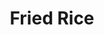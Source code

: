 ---
layout: recette
categories: [recettes]
hidden: true
lang: fr
sitemap: false
title: Fried Rice
type: sel
pour: pour 2 personnes
recettes:
  Classique:
    ingredients: 
      - nom: sauce soja
        qte: 8
        unite: cuillères à soupe
      - nom: huile de sésame
        qte: 2
        unite: cuillères à soupe
      - nom: sucre blanc
        qte: 1
        unite: cuillères à soupe
      - nom: ail
        qte: 5
        unite: gousses
      - nom: gingembre
      - nom: oeufs
        qte: 3
      - nom: viande
      - nom: oignon
        qte: 1
      - nom: légumes
      - nom: pois
      - nom: champignons
      - nom: riz cuit
    etapes:
      - label: Préparation de la sauce
        details:
          - Émincer l'ail
          - Émincer le gingembre (en mettre deux fois moins que d'ail)
          - Mélanger la sauce soja, l'huile de sésame, le sucre, l'ail et le gingembre
          - Réserver
      - label: Préparation des oeufs
        details:
          - Faire des oeufs brouillés
          - Réserver
      - label: Préparation
        details:
          - Dans une poêle, faire dorer la viande sur feu fort
          - Ajouter les légumes. Cuire 7 minutes 
          - Ajouter les champignons et les pois. Cuire 5 minutes
          - Ajouter le riz et la sauce. Cuire 5 minutes
          - Ajouter les oeufs
          - Servir
notes:
 - "Viande : boeuf, porc, poulet, chorizo, ..."
 - "Légumes : carottes, haricots verts, poivrons, brocolis, ..."
 - "Pois : Haricots rouges, edamame, ..."
---